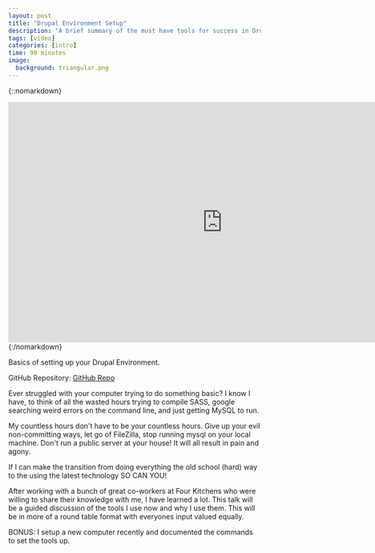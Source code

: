 ```yaml
---
layout: post
title: "Drupal Environment Setup"
description: "A brief summary of the must have tools for success in Drupal."
tags: [video]
categories: [intro]
time: 90 minutes
image:
  background: triangular.png
---
```


{::nomarkdown}
<iframe width="854" height="480" src="https://www.youtube.com/embed/72K8K9dNirY" frameborder="0" allowfullscreen></iframe>
{:/nomarkdown}

Basics of setting up your Drupal Environment.

GitHub Repository:
[GitHub Repo](https://github.com/ccjjmartin/setup.environment)

<!-- more -->

Ever struggled with your computer trying to do something basic? I know I have,
to think of all the wasted hours trying to compile SASS, google searching weird
errors on the command line, and just getting MySQL to run.

My countless hours don't have to be your countless hours. Give up your evil
non-committing ways, let go of FileZilla, stop running mysql on your local
machine. Don't run a public server at your house! It will all result in pain and
agony.

If I can make the transition from doing everything the old school (hard) way to
the using the latest technology SO CAN YOU!

After working with a bunch of great co-workers at Four Kitchens who were willing
 to share their knowledge with me, I have learned a lot. This talk will be a
 guided discussion of the tools I use now and why I use them. This will be in
 more of a round table format with everyones input valued equally.

BONUS: I setup a new computer recently and documented the commands to set the
tools up.
